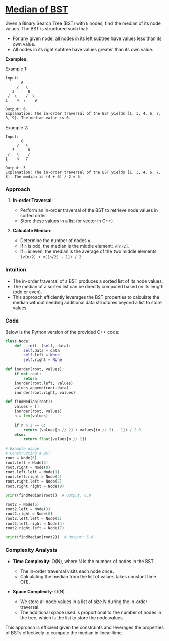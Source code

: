 # [Median of BST](https://www.geeksforgeeks.org/problems/median-of-bst/1)

Given a Binary Search Tree (BST) with `N` nodes, find the median of its node values. The BST is structured such that:
- For any given node, all nodes in its left subtree have values less than its own value.
- All nodes in its right subtree have values greater than its own value.

**Examples:**

Example 1:
```
Input:
       6
     /   \
   3      8   
 /  \    /  \
1    4  7    9

Output: 6
Explanation: The in-order traversal of the BST yields [1, 3, 4, 6, 7, 8, 9]. The median value is 6.
```

Example 2:
```
Input:
       6
     /   \
   3      8   
 /   \    /   
1    4   7   

Output: 5
Explanation: The in-order traversal of the BST yields [1, 3, 4, 6, 7, 8]. The median is (4 + 6) / 2 = 5.
```

### Approach

1. **In-order Traversal**:
   - Perform an in-order traversal of the BST to retrieve node values in sorted order.
   - Store these values in a list (or vector in C++).

2. **Calculate Median**:
   - Determine the number of nodes `n`.
   - If `n` is odd, the median is the middle element: `v[n/2]`.
   - If `n` is even, the median is the average of the two middle elements: `(v[n/2] + v[(n/2) - 1]) / 2`.

### Intuition

- The in-order traversal of a BST produces a sorted list of its node values.
- The median of a sorted list can be directly computed based on its length (odd or even).
- This approach efficiently leverages the BST properties to calculate the median without needing additional data structures beyond a list to store values.

### Code

Below is the Python version of the provided C++ code:

```python
class Node:
    def __init__(self, data):
        self.data = data
        self.left = None
        self.right = None

def inorder(root, values):
    if not root:
        return
    inorder(root.left, values)
    values.append(root.data)
    inorder(root.right, values)

def findMedian(root):
    values = []
    inorder(root, values)
    n = len(values)
    
    if n % 2 == 0:
        return (values[n // 2] + values[(n // 2) - 1]) / 2.0
    else:
        return float(values[n // 2])

# Example usage
# Constructing a BST
root = Node(6)
root.left = Node(3)
root.right = Node(8)
root.left.left = Node(1)
root.left.right = Node(4)
root.right.left = Node(7)
root.right.right = Node(9)

print(findMedian(root))  # Output: 6.0

root2 = Node(6)
root2.left = Node(3)
root2.right = Node(8)
root2.left.left = Node(1)
root2.left.right = Node(4)
root2.right.left = Node(7)

print(findMedian(root2))  # Output: 5.0
```

### Complexity Analysis

- **Time Complexity**: O(N), where N is the number of nodes in the BST.
  - The in-order traversal visits each node once.
  - Calculating the median from the list of values takes constant time O(1).

- **Space Complexity**: O(N).
  - We store all node values in a list of size N during the in-order traversal.
  - The additional space used is proportional to the number of nodes in the tree, which is the list to store the node values.

This approach is efficient given the constraints and leverages the properties of BSTs effectively to compute the median in linear time.
